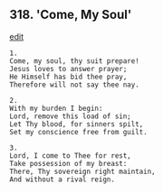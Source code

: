 
## 318.  'Come, My Soul'
[edit](https://docs.google.com/document/d/1KWtNp2y-BH1x1QuT4bBh5OhGwoUKsiLj/edit?mode=html)



    1.
    Come, my soul, thy suit prepare! 
    Jesus loves to answer prayer; 
    He Himself has bid thee pray, 
    Therefore will not say thee nay. 

    2.
    With my burden I begin: 
    Lord, remove this load of sin; 
    Let Thy blood, for sinners spilt, 
    Set my conscience free from guilt. 

    3.
    Lord, I come to Thee for rest, 
    Take possession of my breast: 
    There, Thy sovereign right maintain, 
    And without a rival reign.
